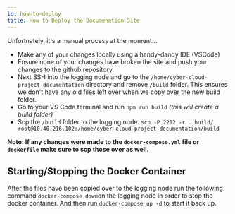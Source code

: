 ```yaml
---
id: how-to-deploy
title: How to Deploy the Documenation Site
---
```


Unfortnately, it's a manual process at the moment...

* Make any of your changes locally using a handy-dandy IDE (VSCode)
* Ensure none of your changes have broken the site and push your changes to the github repository.
* Next SSH into the logging node and go to the `/home/cyber-cloud-project-documentation` directory and remove `/build` folder. This ensures we don't have any old files left over when we copy over the new build folder.
* Go to your VS Code terminal and run `npm run build` *(this will create a build folder)*
* Scp the `/build` folder to the logging node. `scp -P 2212 -r ..build/ root@10.40.216.102:/home/cyber-cloud-project-documentation/build`

**Note: If any changes were made to the `docker-compose.yml` file or `dockerfile` make sure to scp those over as well.**

## Starting/Stopping the Docker Container 
After the files have been copied over to the logging node run the following command `docker-compose down`on the logging node in order to stop the docker container. And then run `docker-compose up -d` to start it back up.


